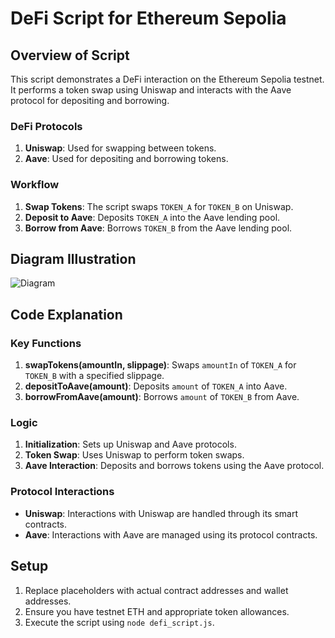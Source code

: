 # DeFi Script for Ethereum Sepolia

## Overview of Script

This script demonstrates a DeFi interaction on the Ethereum Sepolia testnet. It performs a token swap using Uniswap and interacts with the Aave protocol for depositing and borrowing. 

### DeFi Protocols

1. **Uniswap**: Used for swapping between tokens.
2. **Aave**: Used for depositing and borrowing tokens.

### Workflow

1. **Swap Tokens**: The script swaps `TOKEN_A` for `TOKEN_B` on Uniswap.
2. **Deposit to Aave**: Deposits `TOKEN_A` into the Aave lending pool.
3. **Borrow from Aave**: Borrows `TOKEN_B` from the Aave lending pool.

## Diagram Illustration

![Diagram](path/to/diagram.png)  <!-- Replace with the path to your diagram -->

## Code Explanation

### Key Functions

1. **swapTokens(amountIn, slippage)**: Swaps `amountIn` of `TOKEN_A` for `TOKEN_B` with a specified slippage.
2. **depositToAave(amount)**: Deposits `amount` of `TOKEN_A` into Aave.
3. **borrowFromAave(amount)**: Borrows `amount` of `TOKEN_B` from Aave.

### Logic

1. **Initialization**: Sets up Uniswap and Aave protocols.
2. **Token Swap**: Uses Uniswap to perform token swaps.
3. **Aave Interaction**: Deposits and borrows tokens using the Aave protocol.

### Protocol Interactions

- **Uniswap**: Interactions with Uniswap are handled through its smart contracts.
- **Aave**: Interactions with Aave are managed using its protocol contracts.

## Setup

1. Replace placeholders with actual contract addresses and wallet addresses.
2. Ensure you have testnet ETH and appropriate token allowances.
3. Execute the script using `node defi_script.js`.

